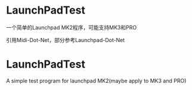 # LaunchPadTest
一个简单的Launchpad MK2程序，可能支持MK3和PRO

引用Midi-Dot-Net，部分参考Launchpad-Dot-Net

# LaunchPadTest
A simple test program for launchpad MK2(maybe apply to MK3 and PRO)
